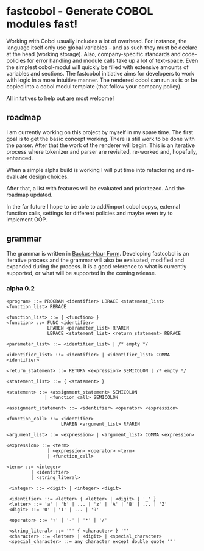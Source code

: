 # fastcobol - Generate COBOL modules fast!
Working with Cobol usually includes a lot of overhead. For instance, the language itself only use global variables - and as such they must be declare at the head (working storage). Also, company-specific standards and code-policies for error handling and module calls take up a lot of text-space. Even the simplest cobol-modul will quickly be filled with extensive amounts of variables and sections. The fastcobol initiative aims for developers to work with logic in a more intuitive manner. The rendered cobol can run as is or be copied into a cobol modul template (that follow your company policy).

All initatives to help out are most welcome!

## roadmap
I am currently working on this project by myself in my spare time. The first goal is to get the basic concept working. There is still work to be done with the parser. After that the work of the renderer will begin. This is an iterative process where tokenizer and parser are revisited, re-worked and, hopefully, enhanced.

When a simple alpha build is working I will put time into refactoring and re-evaluate design choices.

After that, a list with features will be evaluated and prioritezed. And the roadmap updated.

In the far future I hope to be able to add/import cobol copys, external function calls, settings for different policies and maybe even try to implement OOP.

## grammar
The grammar is written in [Backus-Naur Form](https://en.wikipedia.org/wiki/Backus?Naur_form). Developing fastcobol is an iterative process and the grammar will also be evaluated, modified and expanded during the process. It is a good reference to what is currently supported, or what will be supported in the coming release.

### alpha 0.2
```
<program> ::= PROGRAM <identifier> LBRACE <statement_list> <function_list> RBRACE 

<function_list> ::= { <function> } 
<function> ::= FUNC <identifier> 
               LPAREN <parameter_list> RPAREN 
               LBRACE <statement_list> <return_statement> RBRACE 

<parameter_list> ::= <identifier_list> | /* empty */ 

<identifier_list> ::= <identifier> | <identifier_list> COMMA <identifier> 

<return_statement> ::= RETURN <expression> SEMICOLON | /* empty */ 

<statement_list> ::= { <statement> } 
 
<statement> ::= <assignment_statement> SEMICOLON
              | <function_call> SEMICOLON
 
<assignment_statement> ::= <identifier> <operator> <expression> 

<function_call> ::= <identifier> 
                    LPAREN <argument_list> RPAREN  

<argument_list> ::= <expression> | <argument_list> COMMA <expression> 
 
<expression> ::= <term>
               | <expression> <operator> <term>
               | <function_call>
  
<term> ::= <integer>
         | <identifier>
         | <string_literal>
 
 <integer> ::= <digit> | <integer> <digit> 

 <identifier> ::= <letter> { <letter> | <digit> | '_' } 
 <letter> ::= 'a' | 'b' | ... | 'z' | 'A' | 'B' | ... | 'Z' 
 <digit> ::= '0' | '1' | ... | '9' 

 <operator> ::= '+' | '-' | '*' | '/' 

 <string_literal> ::= '"' { <character> } '"' 
 <character> ::= <letter> | <digit> | <special_character> 
 <special_character> ::= any character except double quote '"'
```
 
